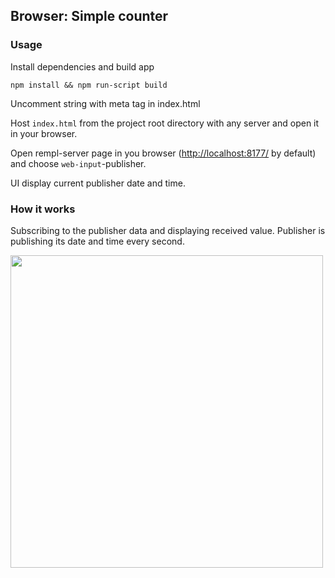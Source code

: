 ## Browser: Simple counter

### Usage

Install dependencies and build app

```
npm install && npm run-script build
```

Uncomment string with meta tag in index.html

Host `index.html` from the project root directory with any server and open it in your browser.

Open rempl-server page in you browser ([http://localhost:8177/](http://localhost:8177/) by default) and choose `web-input`-publisher.

UI display current publisher date and time.

### How it works

Subscribing to the publisher data and displaying received value. Publisher is publishing its date and time every second.

<img src="https://cloud.githubusercontent.com/assets/6654581/23925939/a0341cbe-0922-11e7-8979-02ac28c69d14.gif" width="500px"/>

